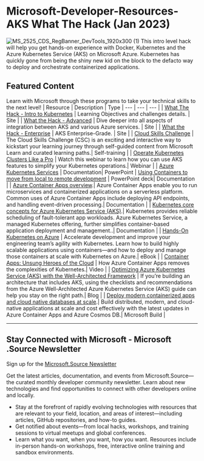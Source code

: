# Microsoft-Developer-Resources-AKS What The Hack (Jan 2023)
 ![MS_2525_CDS_RegBanner_DevTools_1920x300 (1)](https://user-images.githubusercontent.com/107423518/180083692-13dcdf47-0f75-4aaf-b50e-5d037f611206.jpg)
 This intro level hack will help you get hands-on experience with Docker, Kubernetes and the Azure Kubernetes Service (AKS) on Microsoft Azure. Kubernetes has quickly gone from being the shiny new kid on the block to the defacto way to deploy and orchestrate containerized applications.

## Featured Content
Learn with Microsoft through these programs to take your technical skills to the next level!
| Resource | Description | Type
| --- | --- | --- |
| [What The Hack - Intro to Kubernetes](https://microsoft.github.io/WhatTheHack/001-IntroToKubernetes/) | Learning Objectives and challenges details. | Site |
| [What the Hack - Advanced](https://microsoft.github.io/WhatTheHack/023-AdvancedKubernetes/) | Dive deeper into all aspects of integration between AKS and various Azure services. | Site |
| [What the Hack - Enterprise](https://microsoft.github.io/WhatTheHack/039-AKSEnterpriseGrade/) | AKS Enterprise-Grade. | Site |
| [Cloud Skills Challenge](https://learn.microsoft.com/en-us/users/cloudskillschallenge-collections/collections/d434u4ewxkxmdw) | The Cloud Skills Challenge (CSC) is an exciting and interactive way to kickstart your learning journey through self-guided content from Microsoft Learn and curated learning paths.| Self-training |
| [Operate Kubernetes Clusters Like a Pro](https://info.microsoft.com/ww-ondemand-operate-kubernetes-clusters-like-a-pro-wbnr.html?lcid=en-us) | Watch this webinar to learn how you can use AKS features to simplify your Kubernetes operations.| Webinar |
| [Azure Kubernetes Services](https://assetsprod.microsoft.com/mpn/nl-nl/aiw-analytics-workshop-deck.pptx) | Documentation| PowerPoint
| [Using Containers to move from local to remote development](https://code.visualstudio.com/blogs/2022/04/04/increase-productivity-with-containerss) | PowerPoint deck| Documentation |
| [Azure Container Apps overview](https://learn.microsoft.com/en-us/azure/container-apps/overview).| Azure Container Apps enable you to run microservices and containerized applications on a serverless platform. Common uses of Azure Container Apps include deploying API endpoints, and handling event-driven processing.| Documentation |
| [Kubernetes core concepts for Azure Kubernetes Service (AKS)](https://learn.microsoft.com/en-us/azure/aks/concepts-clusters-workloads).| Kubernetes provides reliable scheduling of fault-tolerant app workloads. Azure Kubernetes Service, a managed Kubernetes offering, further simplifies container-based application deployment and management..| Documentation |
| [Hands-On Kubernetes on Azure](https://azure.microsoft.com/en-us/resources/get-started-with-kubernetes-on-azure/) | Accelerate development and improve your engineering team’s agility with Kubernetes. Learn how to build highly scalable applications using containers—and how to deploy and manage those containers at scale with Kubernetes on Azure.| eBook |
| [Container Apps: Unsung Heroes of the Cloud](https://www.youtube.com/watch?v=5xa-iJcz30A) | How Azure Container Apps removes the complexities of Kubernetes.| Video |
| [Optimizing Azure Kubernetes Service (AKS) with the Well-Architected Framework](https://techcommunity.microsoft.com/t5/azure-architecture-blog/optimizing-azure-kubernetes-service-aks-with-the-well/ba-p/3352848) | If you’re building an architecture that includes AKS, using the checklists and recommendations from the Azure Well-Architected Azure Kubernetes Service (AKS) guide can help you stay on the right path.| Blog |
| [Deploy modern containerized apps and cloud native databases at scale](https://mybuild.microsoft.com/en-US/sessions/faf2eb52-87e6-465f-b1d8-f2b96982b2cb).| Build distributed, modern, and cloud-native applications at scale and cost effectively with the latest updates in Azure Container Apps and Azure Cosmos DB.| Microsoft Build |

---

## Stay Connected with Microsoft - Microsoft .Source Newsletter
Sign up for the [Microsoft.Source Newsletter](https://azure.microsoft.com/en-us/resources/join-the-azure-developer-community/)

Get the latest articles, documentation, and events from Microsoft.Source—the curated monthly developer community newsletter. Learn about new technologies and find opportunities to connect with other developers online and locally.

- Stay at the forefront of rapidly evolving technologies with resources that are relevant to your field, location, and areas of interest—including articles, GitHub repositories, and how-to guides.
- Get notified about events—from local hacks, workshops, and training sessions to virtual meetups and global conferences.
- Learn what you want, when you want, how you want. Resources include in-person hands-on workshops, free, interactive online training and sandbox environments.


<!--

 Command | Description | New |
| --------------------- | --------------------- | --|
| `git status` | List all *new or modified* files |
| `git diff` | Show file differences that **haven't been** staged |



|             |          Grouping           ||
First Header  | Second Header | Third Header |
 ------------ | :-----------: | -----------: |
Content       |          *Long Cell*        ||
Content       |   **Cell**    |         Cell |


|             |          Grouping           ||
First Header  | Second Header | Third Header |
 ------------ | :-----------: | -----------: |
 [Azure Samples](https://github.com/azure-samples)       |          Microsoft Azure code samples and examples in .NET, Java, Python, Node.js, PHP and Ruby        | Column S|
[Azure Samples](https://github.com/azure-samples)       |          Series of workshops for hands-on experience working with Azure Cosmos DB using the SQL API, JavaScript and .NET Core SDK.          | Column S|
Content       |   **Cell**    |         Cell |

>
